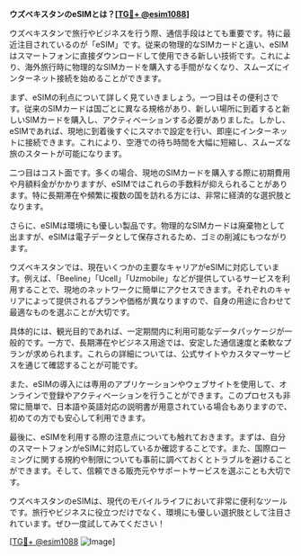 **ウズベキスタンのeSIMとは？[[TG💪+ @esim1088](https://t.me/s/esim1088)]**

ウズベキスタンで旅行やビジネスを行う際、通信手段はとても重要です。特に最近注目されているのが「eSIM」です。従来の物理的なSIMカードと違い、eSIMはスマートフォンに直接ダウンロードして使用できる新しい技術です。これにより、海外旅行時に物理的なSIMカードを購入する手間がなくなり、スムーズにインターネット接続を始めることができます。

まず、eSIMの利点について詳しく見ていきましょう。一つ目はその便利さです。従来のSIMカードは国ごとに異なる規格があり、新しい場所に到着すると新しいSIMカードを購入し、アクティベーションする必要がありました。しかし、eSIMであれば、現地に到着後すぐにスマホで設定を行い、即座にインターネットに接続できます。これにより、空港での待ち時間を大幅に短縮し、スムーズな旅のスタートが可能になります。

二つ目はコスト面です。多くの場合、現地のSIMカードを購入する際に初期費用や月額料金がかかりますが、eSIMではこれらの手数料が抑えられることがあります。特に長期滞在や頻繁に複数の国を訪れる方には、非常に経済的な選択肢となります。

さらに、eSIMは環境にも優しい製品です。物理的なSIMカードは廃棄物として出ますが、eSIMは電子データとして保存されるため、ゴミの削減にもつながります。

ウズベキスタンでは、現在いくつかの主要なキャリアがeSIMに対応しています。例えば、「Beeline」「Ucell」「Uzmobile」などが提供しているサービスを利用することで、現地のネットワークに簡単にアクセスできます。それぞれのキャリアによって提供されるプランや価格が異なりますので、自身の用途に合わせて最適なものを選ぶことが大切です。

具体的には、観光目的であれば、一定期間内に利用可能なデータパッケージが一般的です。一方で、長期滞在やビジネス用途では、安定した通信速度と柔軟なプランが求められます。これらの詳細については、公式サイトやカスタマーサービスを通じて確認することが可能です。

また、eSIMの導入には専用のアプリケーションやウェブサイトを使用して、オンラインで登録やアクティベーションを行うことができます。このプロセスも非常に簡単で、日本語や英語対応の説明書が用意されている場合もありますので、初めての方でも安心して利用できます。

最後に、eSIMを利用する際の注意点についても触れておきます。まずは、自分のスマートフォンがeSIMに対応しているか確認することです。また、国際ローミングに関する規約や制限についても事前に調べておくとトラブルを避けることができます。そして、信頼できる販売元やサポートサービスを選ぶことも大切です。

ウズベキスタンのeSIMは、現代のモバイルライフにおいて非常に便利なツールです。旅行やビジネスに役立つだけでなく、環境にも優しい選択肢として注目されています。ぜひ一度試してみてください！

[[TG💪+ @esim1088](https://t.me/s/esim1088) ![Image](https://i.postimg.cc/Y0z9fWf4/image.png)]